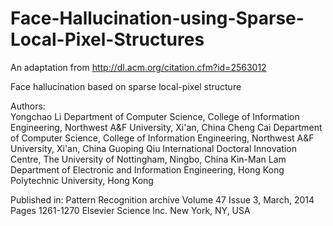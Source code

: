 # Face-Hallucination-using-Sparse-Local-Pixel-Structures
An adaptation from 
http://dl.acm.org/citation.cfm?id=2563012

Face hallucination based on sparse local-pixel structure

Authors:	
Yongchao Li
Department of Computer Science, College of Information Engineering, Northwest A&F University, Xi'an, China
Cheng Cai
Department of Computer Science, College of Information Engineering, Northwest A&F University, Xi'an, China
Guoping Qiu
International Doctoral Innovation Centre, The University of Nottingham, Ningbo, China
Kin-Man
Lam	Department of Electronic and Information Engineering, Hong Kong Polytechnic University, Hong Kong

Published in:
Pattern Recognition archive
Volume 47 Issue 3, March, 2014 
Pages 1261-1270 
Elsevier Science Inc. New York, NY, USA 
